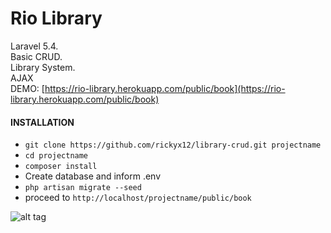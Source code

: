 # Rio Library

Laravel 5.4.  
Basic CRUD.  
Library System.  
AJAX  
DEMO: [https://rio-library.herokuapp.com/public/book](https://rio-library.herokuapp.com/public/book)    

#### INSTALLATION  
* `git clone https://github.com/rickyx12/library-crud.git projectname`  
* `cd projectname`  
* `composer install`  
* Create database and inform .env  
* `php artisan migrate --seed`  
* proceed to `http://localhost/projectname/public/book`


![alt tag](https://i.imgur.com/WUgBx21.png)